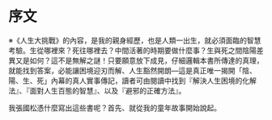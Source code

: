 # 序文

※《人生大挑戰》的內容，是我的親身經歷，也是人類一出生，就必須面臨的智慧考驗。生從哪裡來？死往哪裡去？中間活著的時期要做什麼事？生與死之間陰陽差異又是如何？這不是無解之謎！只要願意放下成見，仔細邏輯本書所傳達的真理，就能找到答案，必能讓困境迎刃而解、人生豁然開朗—這是真正唯一揭開「陰、陽、生、死」內幕的真人實事傳記，讀者可由閱讀中找到『解決人生困境的化解法』、『面對人生百態的智慧』、以及『避邪的正確方法』。

我張國松憑什麼寫出這些書呢？首先、就從我的童年故事開始說起。
